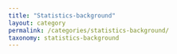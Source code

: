 ```yaml
---
title: "Statistics-background"
layout: category
permalink: /categories/statistics-background/
taxonomy: statistics-background
---
```

